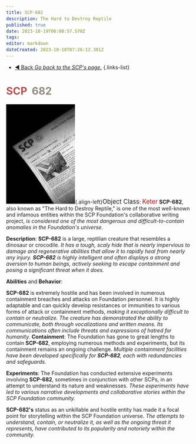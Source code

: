 ```yaml
---
title: SCP-682
description: The Hard to Destroy Reptile
published: true
date: 2023-10-19T06:08:57.570Z
tags: 
editor: markdown
dateCreated: 2023-10-18T07:26:12.381Z
---
```


- [:arrow_backward: Back *Go back to the SCP's page.*](/en/game/scps#scps)
{.links-list}
# <font color="#b34f50">SCP</font><font color="white">-</font><font color="#918a7c">682</font>
![682.jpg](/images/roles/682.jpg){.align-left}<big>Object Class</big>: <font color="#ba1013"><big>Keter</big></font>
**SCP-682**, also known as "The Hard to Destroy Reptile," is one of the most well-known and infamous entities within the SCP Foundation's collaborative writing project, *is considered one of the most dangerous and difficult-to-contain anomalies in the Foundation's universe.*

**Description**:
**SCP-682** is a large, reptilian creature that resembles a dinosaur or crocodile. *It has a tough, scaly hide that is nearly impervious to damage and regenerative abilities that allow it to rapidly heal from nearly any injury. **SCP-682** is highly intelligent and often displays a strong aversion to human beings, actively seeking to escape containment and posing a significant threat when it does.*

**Abilities** and **Behavior**:

**SCP-682** is extremely hostile and has been involved in numerous containment breaches and attacks on Foundation personnel.
It is highly adaptable and can quickly develop resistances or immunities to various forms of attack or containment methods, *making it exceptionally difficult to contain or neutralize.
The creature has demonstrated the ability to communicate, both through vocalizations and written means. Its communications often include threats and expressions of hatred for humanity.*
**Containment**:
The Foundation has gone to great lengths to contain **SCP-682**, employing numerous methods and experiments, but its containment remains an ongoing challenge. *Multiple containment facilities have been developed specifically for **SCP-682**, each with redundancies and safeguards.*

**Experiments**:
The Foundation has conducted extensive experiments involving **SCP-682**, sometimes in conjunction with other SCPs, in an attempt to understand its nature and weaknesses. *These experiments have led to various narrative developments and collaborative stories within the SCP Foundation community.*

**SCP-682's** status as an unkillable and hostile entity has made it a focal point for storytelling within the SCP Foundation universe. *The attempts to understand, contain, or neutralize it, as well as the ongoing threat it represents, have contributed to its popularity and notoriety within the community.*